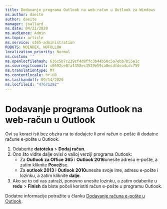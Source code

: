 ```yaml
---
title: Dodavanje programa Outlook na web-račun u Outlook za Windows
ms.author: daeite
author: daeite
manager: joallard
ms.date: 04/21/2020
ms.audience: Admin
ms.topic: article
ms.service: o365-administration
ROBOTS: NOINDEX, NOFOLLOW
localization_priority: Normal
ms.custom: ''
ms.openlocfilehash: 636c5b7c239cf4d8ffc3b44b50c5a7ebb7b55e1c
ms.sourcegitcommit: c6692ce0fa1358ec3529e59ca0ecdfdea4cdc759
ms.translationtype: MT
ms.contentlocale: hr-HR
ms.lasthandoff: 09/14/2020
ms.locfileid: "47671292"
---
```

# <a name="add-your-outlook-on-the-web-account-to-outlook"></a>Dodavanje programa Outlook na web-račun u Outlook

Ovi su koraci isti bez obzira na to dodajete li prvi račun e-pošte ili dodatne račune e-pošte u Outlook.

1. Odaberite **datoteka**  >  **Dodaj račun**.
1. Ono što vidite dalje ovisi o vašoj verziji programa Outlook:
    - Za **Outlook za Office 365** i **Outlook 2016**unesite adresu e-pošte, a zatim kliknite **Poveži**se.
    - Za **outlook 2013** i **Outlook 2010**unesite svoje ime, adresu e-pošte i lozinku, a zatim kliknite **dalje**.
1. Ako se to od vas zatraži, ponovno unesite lozinku, a zatim odaberite u **redu**  >  **Finish** da biste počeli koristiti račun e-pošte u programu Outlook.

Dodatne informacije potražite u članku [Dodavanje računa e-pošte u Outlook](https://support.office.com/article/6e27792a-9267-4aa4-8bb6-c84ef146101b).